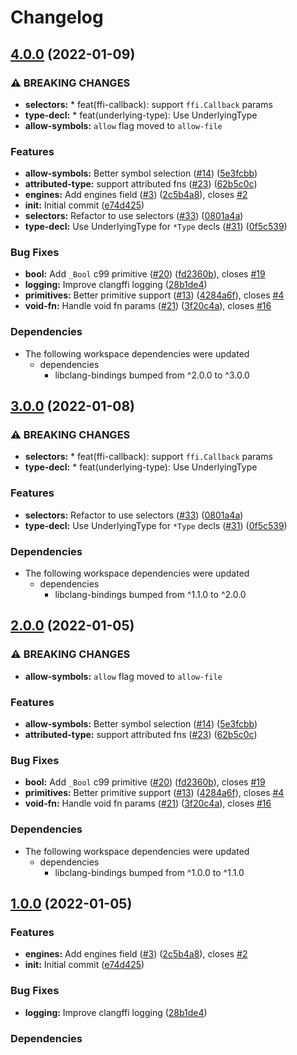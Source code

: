 # Changelog

## [4.0.0](https://github.com/RainwayApp/node-clangffi/compare/clangffi-v3.0.0...clangffi-v4.0.0) (2022-01-09)


### ⚠ BREAKING CHANGES

* **selectors:** * feat(ffi-callback): support `ffi.Callback` params
* **type-decl:** * feat(underlying-type): Use UnderlyingType
* **allow-symbols:** `allow` flag moved to `allow-file`

### Features

* **allow-symbols:** Better symbol selection ([#14](https://github.com/RainwayApp/node-clangffi/issues/14)) ([5e3fcbb](https://github.com/RainwayApp/node-clangffi/commit/5e3fcbb2dd2eeac6e88c1bfb18f663f91719b699))
* **attributed-type:** support attributed fns ([#23](https://github.com/RainwayApp/node-clangffi/issues/23)) ([62b5c0c](https://github.com/RainwayApp/node-clangffi/commit/62b5c0cb48ee997609e3f31448aef08d8d7c999f))
* **engines:** Add engines field ([#3](https://github.com/RainwayApp/node-clangffi/issues/3)) ([2c5b4a8](https://github.com/RainwayApp/node-clangffi/commit/2c5b4a80c0a728fcc4743aefc8537f07d5b07af1)), closes [#2](https://github.com/RainwayApp/node-clangffi/issues/2)
* **init:** Initial commit ([e74d425](https://github.com/RainwayApp/node-clangffi/commit/e74d425651050241d6460a7e35348ebd2f8932df))
* **selectors:** Refactor to use selectors ([#33](https://github.com/RainwayApp/node-clangffi/issues/33)) ([0801a4a](https://github.com/RainwayApp/node-clangffi/commit/0801a4a500e55af49ab68697ab7e81bb93df86a0))
* **type-decl:** Use UnderlyingType for `*Type` decls ([#31](https://github.com/RainwayApp/node-clangffi/issues/31)) ([0f5c539](https://github.com/RainwayApp/node-clangffi/commit/0f5c5398023d168c55628c813bbe76a78a1c52bf))


### Bug Fixes

* **bool:** Add `_Bool` c99 primitive ([#20](https://github.com/RainwayApp/node-clangffi/issues/20)) ([fd2360b](https://github.com/RainwayApp/node-clangffi/commit/fd2360ba4f6cae14920a0cd3225df53e1c877cf8)), closes [#19](https://github.com/RainwayApp/node-clangffi/issues/19)
* **logging:** Improve clangffi logging ([28b1de4](https://github.com/RainwayApp/node-clangffi/commit/28b1de410d9fa799fa6c4894bc355bb947ddd276))
* **primitives:** Better primitive support ([#13](https://github.com/RainwayApp/node-clangffi/issues/13)) ([4284a6f](https://github.com/RainwayApp/node-clangffi/commit/4284a6fa8db4d0b5c368a6c45ef4b030a7b8bdd7)), closes [#4](https://github.com/RainwayApp/node-clangffi/issues/4)
* **void-fn:** Handle void fn params ([#21](https://github.com/RainwayApp/node-clangffi/issues/21)) ([3f20c4a](https://github.com/RainwayApp/node-clangffi/commit/3f20c4adbac294457015dc3bff280ffce990d5d9)), closes [#16](https://github.com/RainwayApp/node-clangffi/issues/16)


### Dependencies

* The following workspace dependencies were updated
  * dependencies
    * libclang-bindings bumped from ^2.0.0 to ^3.0.0

## [3.0.0](https://github.com/RainwayApp/node-clangffi/compare/clangffi-v2.0.0...clangffi-v3.0.0) (2022-01-08)


### ⚠ BREAKING CHANGES

* **selectors:** * feat(ffi-callback): support `ffi.Callback` params
* **type-decl:** * feat(underlying-type): Use UnderlyingType

### Features

* **selectors:** Refactor to use selectors ([#33](https://github.com/RainwayApp/node-clangffi/issues/33)) ([0801a4a](https://github.com/RainwayApp/node-clangffi/commit/0801a4a500e55af49ab68697ab7e81bb93df86a0))
* **type-decl:** Use UnderlyingType for `*Type` decls ([#31](https://github.com/RainwayApp/node-clangffi/issues/31)) ([0f5c539](https://github.com/RainwayApp/node-clangffi/commit/0f5c5398023d168c55628c813bbe76a78a1c52bf))


### Dependencies

* The following workspace dependencies were updated
  * dependencies
    * libclang-bindings bumped from ^1.1.0 to ^2.0.0

## [2.0.0](https://github.com/RainwayApp/node-clangffi/compare/clangffi-v1.0.0...clangffi-v2.0.0) (2022-01-05)


### ⚠ BREAKING CHANGES

* **allow-symbols:** `allow` flag moved to `allow-file`

### Features

* **allow-symbols:** Better symbol selection ([#14](https://github.com/RainwayApp/node-clangffi/issues/14)) ([5e3fcbb](https://github.com/RainwayApp/node-clangffi/commit/5e3fcbb2dd2eeac6e88c1bfb18f663f91719b699))
* **attributed-type:** support attributed fns ([#23](https://github.com/RainwayApp/node-clangffi/issues/23)) ([62b5c0c](https://github.com/RainwayApp/node-clangffi/commit/62b5c0cb48ee997609e3f31448aef08d8d7c999f))


### Bug Fixes

* **bool:** Add `_Bool` c99 primitive ([#20](https://github.com/RainwayApp/node-clangffi/issues/20)) ([fd2360b](https://github.com/RainwayApp/node-clangffi/commit/fd2360ba4f6cae14920a0cd3225df53e1c877cf8)), closes [#19](https://github.com/RainwayApp/node-clangffi/issues/19)
* **primitives:** Better primitive support ([#13](https://github.com/RainwayApp/node-clangffi/issues/13)) ([4284a6f](https://github.com/RainwayApp/node-clangffi/commit/4284a6fa8db4d0b5c368a6c45ef4b030a7b8bdd7)), closes [#4](https://github.com/RainwayApp/node-clangffi/issues/4)
* **void-fn:** Handle void fn params ([#21](https://github.com/RainwayApp/node-clangffi/issues/21)) ([3f20c4a](https://github.com/RainwayApp/node-clangffi/commit/3f20c4adbac294457015dc3bff280ffce990d5d9)), closes [#16](https://github.com/RainwayApp/node-clangffi/issues/16)


### Dependencies

* The following workspace dependencies were updated
  * dependencies
    * libclang-bindings bumped from ^1.0.0 to ^1.1.0

## [1.0.0](https://github.com/rainwayapp/node-clangffi/compare/clangffi-v1.0.0...clangffi-v1.0.0) (2022-01-05)


### Features

* **engines:** Add engines field ([#3](https://github.com/rainwayapp/node-clangffi/issues/3)) ([2c5b4a8](https://github.com/rainwayapp/node-clangffi/commit/2c5b4a80c0a728fcc4743aefc8537f07d5b07af1)), closes [#2](https://github.com/rainwayapp/node-clangffi/issues/2)
* **init:** Initial commit ([e74d425](https://github.com/rainwayapp/node-clangffi/commit/e74d425651050241d6460a7e35348ebd2f8932df))


### Bug Fixes

* **logging:** Improve clangffi logging ([28b1de4](https://github.com/rainwayapp/node-clangffi/commit/28b1de410d9fa799fa6c4894bc355bb947ddd276))


### Dependencies
